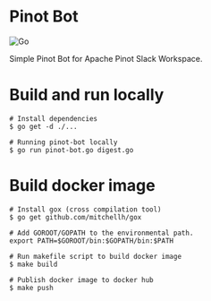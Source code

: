 Pinot Bot
====
![Go](https://github.com/snleee/pinot-bot/workflows/Go/badge.svg)

Simple Pinot Bot for Apache Pinot Slack Workspace.

# Build and run locally
```
# Install dependencies
$ go get -d ./...

# Running pinot-bot locally
$ go run pinot-bot.go digest.go
```

# Build docker image
```
# Install gox (cross compilation tool)
$ go get github.com/mitchellh/gox

# Add GOROOT/GOPATH to the environmental path.
export PATH=$GOROOT/bin:$GOPATH/bin:$PATH

# Run makefile script to build docker image
$ make build

# Publish docker image to docker hub
$ make push
```
